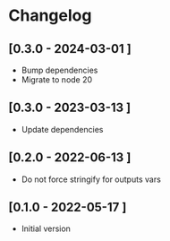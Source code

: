 # Changelog

## [0.3.0 - 2024-03-01 ]
- Bump dependencies
- Migrate to node 20

## [0.3.0 - 2023-03-13 ]
- Update dependencies

## [0.2.0 - 2022-06-13 ]
- Do not force stringify for outputs vars

## [0.1.0 - 2022-05-17 ]
- Initial version

